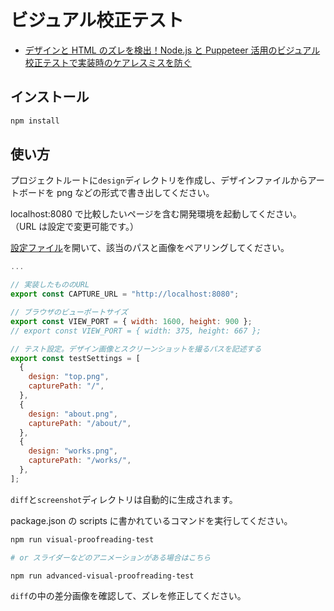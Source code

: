 # ビジュアル校正テスト

- [デザインと HTML のズレを検出！Node.js と Puppeteer 活用のビジュアル校正テストで実装時のケアレスミスを防ぐ](https://ics.media/entry/220331/)

## インストール

```sh
npm install
```

## 使い方

プロジェクトルートに`design`ディレクトリを作成し、デザインファイルからアートボードを png などの形式で書き出してください。

localhost:8080 で比較したいページを含む開発環境を起動してください。  
（URL は設定で変更可能です。）

[設定ファイル](libs/test-config.mjs)を開いて、該当のパスと画像をペアリングしてください。

```js
...

// 実装したもののURL
export const CAPTURE_URL = "http://localhost:8080";

// ブラウザのビューポートサイズ
export const VIEW_PORT = { width: 1600, height: 900 };
// export const VIEW_PORT = { width: 375, height: 667 };

// テスト設定。デザイン画像とスクリーンショットを撮るパスを記述する
export const testSettings = [
  {
    design: "top.png",
    capturePath: "/",
  },
  {
    design: "about.png",
    capturePath: "/about/",
  },
  {
    design: "works.png",
    capturePath: "/works/",
  },
];
```

`diff`と`screenshot`ディレクトリは自動的に生成されます。

package.json の scripts に書かれているコマンドを実行してください。

```sh
npm run visual-proofreading-test

# or スライダーなどのアニメーションがある場合はこちら

npm run advanced-visual-proofreading-test
```

`diff`の中の差分画像を確認して、ズレを修正してください。
